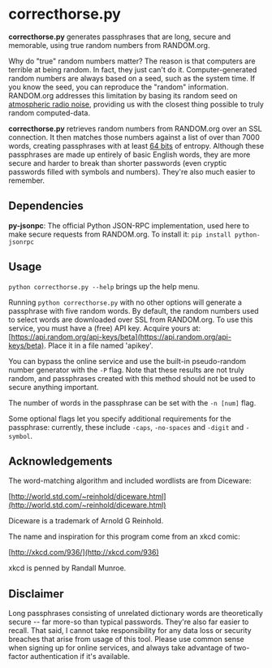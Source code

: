correcthorse.py
====

**correcthorse.py** generates passphrases that are long, secure and memorable,
using true random numbers from RANDOM.org.

Why do "true" random numbers matter? The reason is that computers are terrible at being random. In fact, they just can't do it. Computer-generated random numbers are always based on a seed, such as the system time. If you know the seed, you can reproduce the "random" information. RANDOM.org addresses this limitation by basing its random seed on [atmospheric radio noise](http://www.random.org/faq/#Q1.4), providing us with the closest thing possible to truly random computed-data.

**correcthorse.py** retrieves random numbers from RANDOM.org over an SSL connection. It then matches those numbers against a list of over than 7000 words, creating passphrases with at least [64 bits](http://world.std.com/%7Ereinhold/dicewarefaq.html#howlong) of entropy. Although these passphrases are made up entirely of basic English words, they are more secure and harder to break than shorter passwords (even cryptic passwords filled with symbols and numbers). They're also much easier to remember.


Dependencies
------------

**py-jsonpc**: The official Python JSON-RPC implementation, used here to make secure requests from RANDOM.org. To install it: `pip install python-jsonrpc`


Usage
-----

`python correcthorse.py --help` brings up the help menu.

Running `python correcthorse.py` with no other options will generate a passphrase with five random words. By default, the random numbers used to select words are downloaded over SSL from RANDOM.org. To use this service, you must have a (free) API key. Acquire yours at: [https://api.random.org/api-keys/beta](https://api.random.org/api-keys/beta). Place it in a file named 'apikey'.

You can bypass the online service and use the built-in pseudo-random number generator with the `-P` flag. Note that these results are not truly random, and passphrases created with this method should not be used to secure anything important.

The number of words in the passphrase can be set with the `-n [num]` flag.

Some optional flags let you specify additional requirements for the passphrase: currently, these include `-caps`, `-no-spaces` and `-digit` and `-symbol`.

Acknowledgements
----------------

The word-matching algorithm and included wordlists are from Diceware:

[http://world.std.com/~reinhold/diceware.html](http://world.std.com/~reinhold/diceware.html)

Diceware is a trademark of Arnold G Reinhold.

The name and inspiration for this program come from an xkcd comic:

[http://xkcd.com/936/](http://xkcd.com/936)

xkcd is penned by Randall Munroe.


Disclaimer
----------

Long passphrases consisting of unrelated dictionary words are theoretically secure -- far more-so than typical passwords. They're also far easier to recall. That said, I cannot take responsibility for any data loss or security breaches that arise from usage of this tool. Please use common sense when signing up for online services, and always take advantage of two-factor authentication if it's available.